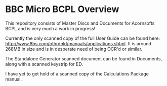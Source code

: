 # BBC Micro BCPL Overview

This repository consists of Master Discs and Documents for Acornsofts BCPL and is very much a work in progress!

Currently the only scanned copy of the full User Guide can be found here: http://www.8bs.com/othrdnld/manuals/applications.shtml. It is around 268MB in size and is in desperate need of being OCR'd or similar.

The Standalone Generator scanned document can be found in Documents, along with a scanned keystrip for ED.

I have yet to get hold of a scanned copy of the Calculations Package manual.


